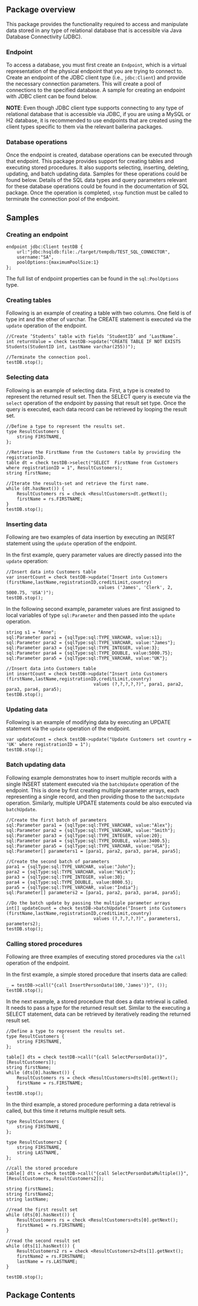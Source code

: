 ## Package overview

This package provides the functionality required to access and manipulate data stored in any type of relational database that is accessible via Java Database Connectivity (JDBC). 

### Endpoint 

To access a database, you must first create an `Endpoint`, which is a virtual representation of the physical endpoint that you are trying to connect to. Create an endpoint of the JDBC client type (i.e., `jdbc:Client`) and provide the necessary connection parameters. This will create a pool of connections to the specified database. A sample for creating an endpoint with JDBC client can be found below. 

**NOTE**: Even though JDBC client type supports connecting to any type of relational database that is accessible via JDBC, if you are using a MySQL or H2 database, it is recommended to use endpoints that are created using the client types specific to them via the relevant ballerina packages. 

### Database operations

Once the endpoint is created, database operations can be executed through that endpoint. This package provides support for creating tables and executing stored procedures. It also supports selecting, inserting, deleting, updating, and batch updating data. Samples for these operations could be found below. Details of the SQL data types and query parameters relevant for these database operations could be found in the documentation of SQL package. Once the operation is completed, `stop` function must be called to terminate the connection pool of the endpoint. 

## Samples

### Creating an endpoint
```ballerina
endpoint jdbc:Client testDB {
    url:"jdbc:hsqldb:file:./target/tempdb/TEST_SQL_CONNECTOR",
    username:"SA",
    poolOptions:{maximumPoolSize:1}
};
```
The full list of endpoint properties can be found in the `sql:PoolOptions` type.

### Creating tables

Following is an example of creating a table with two columns. One field is of type int and the other of varchar. The CREATE statement is executed via the `update` operation of the endpoint.

```ballerina
//Create ‘Students’ table with fields ‘StudentID’ and ‘LastName’. 
int returnValue = check testDB->update("CREATE TABLE IF NOT EXISTS Students(StudentID int, LastName varchar(255))");

//Terminate the connection pool.
testDB.stop();
```

### Selecting data

Following is an example of selecting data. First, a type is created to represent the returned result set. Then the SELECT query is execute via the `select` operation of the endpoint by passing that result set type. Once the query is executed, each data record can be retrieved by looping the result set.

```ballerina
//Define a type to represent the results set.
type ResultCustomers {
    string FIRSTNAME,
};

//Retrieve the FirstName from the Customers table by providing the registrationID.
table dt = check testDB->select("SELECT  FirstName from Customers where registrationID = 1", ResultCustomers);
string firstName;

//Iterate the results-set and retrieve the first name.
while (dt.hasNext()) {
    ResultCustomers rs = check <ResultCustomers>dt.getNext();
    firstName = rs.FIRSTNAME;
}
testDB.stop();
```

### Inserting data

Following are two examples of data insertion by executing an INSERT statement using the `update` operation of the endpoint. 

In the first example, query parameter values are directly passed into the `update` operation:

```ballerina
//Insert data into Customers table
var insertCount = check testDB->update("Insert into Customers (firstName,lastName,registrationID,creditLimit,country)
                                   values ('James', 'Clerk', 2, 5000.75, 'USA')");
testDB.stop();
```
In the following second example, parameter values are first assigned to local variables of type `sql:Parameter` and then passed into the `update` operation.

```ballerina
string s1 = "Anne";
sql:Parameter para1 = {sqlType:sql:TYPE_VARCHAR, value:s1};
sql:Parameter para2 = {sqlType:sql:TYPE_VARCHAR, value:"James"};
sql:Parameter para3 = {sqlType:sql:TYPE_INTEGER, value:3};
sql:Parameter para4 = {sqlType:sql:TYPE_DOUBLE, value:5000.75};
sql:Parameter para5 = {sqlType:sql:TYPE_VARCHAR, value:"UK"};

//Insert data into Customers table
int insertCount = check testDB->update("Insert into Customers (firstName,lastName,registrationID,creditLimit,country)
                                 values (?,?,?,?,?)", para1, para2, para3, para4, para5);
testDB.stop();
```

### Updating data

Following is an example of modifying data by executing an UPDATE statement via the `update` operation of the endpoint.

```ballerina
var updateCount = check testDB->update("Update Customers set country = 'UK' where registrationID = 1");
testDB.stop();
```

### Batch updating data

Following example demonstrates how to insert multiple records with a single INSERT statement executed via the `batchUpdate` operation of the endpoint. This is done by first creating multiple parameter arrays, each representing a single record, and then providing those to the `batchUpdate` operation. Similarly, multiple UPDATE statements could be also executed via `batchUpdate`.

```ballerina
//Create the first batch of parameters
sql:Parameter para1 = {sqlType:sql:TYPE_VARCHAR, value:"Alex"};
sql:Parameter para2 = {sqlType:sql:TYPE_VARCHAR, value:"Smith"};
sql:Parameter para3 = {sqlType:sql:TYPE_INTEGER, value:20};
sql:Parameter para4 = {sqlType:sql:TYPE_DOUBLE, value:3400.5};
sql:Parameter para5 = {sqlType:sql:TYPE_VARCHAR, value:"USA"};
sql:Parameter[] parameters1 = [para1, para2, para3, para4, para5];

//Create the second batch of parameters
para1 = {sqlType:sql:TYPE_VARCHAR, value:"John"};
para2 = {sqlType:sql:TYPE_VARCHAR, value:"Wick"};
para3 = {sqlType:sql:TYPE_INTEGER, value:30};
para4 = {sqlType:sql:TYPE_DOUBLE, value:8000.5};
para5 = {sqlType:sql:TYPE_VARCHAR, value:"India"};
sql:Parameter[] parameters2 = [para1, para2, para3, para4, para5];

//Do the batch update by passing the multiple parameter arrays
int[] updateCount = check testDB->batchUpdate("Insert into Customers (firstName,lastName,registrationID,creditLimit,country)
                                 values (?,?,?,?,?)", parameters1, parameters2);
testDB.stop();
```

### Calling stored procedures

Following are three examples of executing stored procedures via the  `call` operation of the endpoint. 

In the first example, a simple stored procedure that inserts data are called:
```ballerina
_ = testDB->call("{call InsertPersonData(100,'James')}", ());
testDB.stop();
```
In the next example, a stored procedure that does a data retrieval is called. It needs to pass a type for the returned result set. Similar to the executing a SELECT statement, data can be retrieved by iteratively reading the returned result set.

```ballerina
//Define a type to represent the results set.
type ResultCustomers {
    string FIRSTNAME,
};

table[] dts = check testDB->call("{call SelectPersonData()}", [ResultCustomers]);
string firstName;
while (dts[0].hasNext()) {
    ResultCustomers rs = check <ResultCustomers>dts[0].getNext();
    firstName = rs.FIRSTNAME;
}
testDB.stop();
```

In the third example, a stored procedure performing a data retrieval is called, but this time it returns multiple result sets.

```ballerina
type ResultCustomers {
    string FIRSTNAME,
};

type ResultCustomers2 {
    string FIRSTNAME,
    string LASTNAME,
};

//call the stored procedure
table[] dts = check testDB->call("{call SelectPersonDataMultiple()}", [ResultCustomers, ResultCustomers2]);

string firstName1;
string firstName2;
string lastName;

//read the first result set
while (dts[0].hasNext()) {
    ResultCustomers rs = check <ResultCustomers>dts[0].getNext();
    firstName1 = rs.FIRSTNAME;
}

//read the second result set
while (dts[1].hasNext()) {
    ResultCustomers2 rs = check <ResultCustomers2>dts[1].getNext();
    firstName2 = rs.FIRSTNAME;
    lastName = rs.LASTNAME;
}

testDB.stop();
```
## Package Contents




